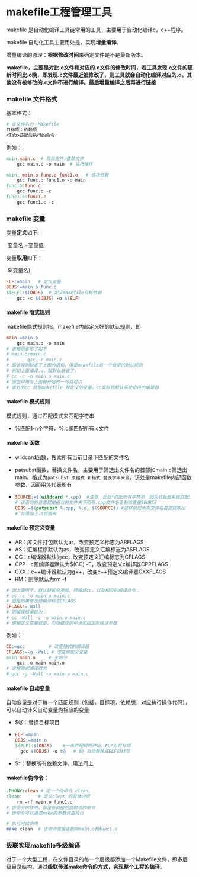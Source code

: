 # makefile工程管理工具

makefile 是自动化编译工具链常用的工具，主要用于自动化编译c，c++程序。

makefile 自动化工具主要用处是，实现**增量编译**。

增量编译的原理：**根据修改时间**来确定文件是不是最新版本。

**makefile，主要是对比.c文件和对应的.o文件的修改时间，若工具发现.c文件的更新时间比.o晚，即发现.c文件最近被修改了，则工具就会自动化编译对应的.o。其他没有被修改的.c文件不进行编译。最后增量编译之后再进行链接**

### makefile 文件格式

基本格式：

```makefile
# 该文件名为：Makefile
目标项：依赖项
<Tab>匹配后执行的命令  
```

例如：

```makefile
main:main.c  # 目标文件:依赖文件
	gcc main.c -o main	# 执行操作
```

```makefile
main: main.o func.o func1.o   # 依次依赖
	gcc func.o func1.o -o main
func.o:func.c
	gcc func.c -c 
func1.o:func1.c
	gcc func1.c -c
```

### makefile 变量

变量**定义**如下:

​	变量名:=变量值

变量**取用**如下：

​	$(变量名)

```makefile
ELF:=main	# 定义变量
OBJS:=main.o func.o
$(ELF):$(OBJS)	# 定义makefile目标依赖
	gcc -c $(OBJS) -o $(ELF)
```

#### makefile 隐式规则

makefile隐式规则指，makefile内部定义好的默认规则，即

```makefile
main:=main.o
	gcc main.o -o main
# 该规则省略了如下
# main.o:main.c
#		gcc -c main.c
# 即该规则缺省了上面的语句，但是makefile有一个自带的默认规则
# 例如上面编译.o，就默认缺省了:
# cc -c -o main.o main.c 
# 因而只用写上面最开始的一句就可以
# 该处的cc 就是makefile 预定义的变量，cc实际指默认系统自带的编译器
```

#### makefile 模式规则

模式规则，通过匹配模式来匹配字符串

- %匹配1-n个字符，%.c即匹配所有.c文件

#### makefile 函数

- wildcard函数，搜索所有当前目录下匹配的文件名

- patsubst函数，替换文件名，主要用于筛选出文件名的首部如main.c筛选出main。格式为```patsubst 原格式 新格式 替换字串来源```，该处是makefile内部函数参数，因而用%代表所有

- ```makefile
  SOURCE:=$(wildcard *.cpp)  #注意，此处*匹配所有字符串，因为该处是系统匹配，所以用*代表所有。该处匹配所有cpp文件
  # 该语句的意思就是把当前文件夹下所有.cpp文件名复制给变量SOURCE
  OBJS:=$(patsubst %.cpp, %.o, $(SOURCE)) #这样就把所有文件名首部提取出
  # 并添加上.o后缀来
  ```

#### makefile 预定义变量

- AR：库文件打包默认为ar，改变预定义标志为ARFLAGS
- AS：汇编程序默认为as，改变预定义汇编标志为ASFLAGS
- CC：c编译器默认为cc，改变预定义汇编标志为CFLAGS
- CPP：c预编译器默认为$(CC) -E，改变预定义c编译器CPPFLAGS
- CXX：c++编译器默认为g++，改变c++预定义编译器CXXFLAGS
- RM：删除默认为rm -f

```makefile
# 如上面所示，默认缺省会添加，预编译cc，以及相应的编译命令：
# cc -c -o main.o main.c 
# 但是如果修改预编译标志CFLAGS
CFLAGS:=-Wall
# 则编译结果就为：
# cc -Wall -c -o main.o main.c
# 即预定义变量就是，向隐藏规则中添加指定的编译参数
```

例如：

```makefile
CC:=gcc			# 改变隐式的编译器
CFLAGS:=-g -Wall # 改变预定义变量
main:main.o		# 主命令
	gcc -o main main.o
# 这样隐式编译就为
# gcc -g -Wall -o main.o main.c
```

#### makefile 自动变量

自动变量是对于每一个匹配规则（包括，目标项，依赖想，对应执行操作代码），可以自动转义自动变量为相应的变量

- $@：替换目标项目

- ```makefile
  ELF:=main
  OBJS:=main.o
  $(ELF):$(OBJS)	#一条匹配规则开始，ELF为目标项
  	gcc $(OBJS) -o $@	# $@ 自动替换成ELF目标项
  ```

- $^：替换所有依赖文件，用法同上

#### makefile伪命令：

```makefile
.PHONY:clean # 定一个伪命令 clean
clean:		# 定义clean 的具体内容
	rm -rf main.o func1.o
# 伪命令的作用，即没有直接的依赖项的命令
# 伪命令可以通过make的参数调用执行
```

```bash
# 执行时就调用
make clean  # 该命令直接会删除main.o和func1.o
```

### 级联实现makefile多级编译

对于一个大型工程，在文件目录的每一个层级都添加一个Makefile文件，即多层级目录结构。通过**级联传递make命令的方式，实现整个工程的编译**。
